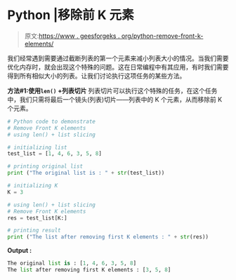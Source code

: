 # Python |移除前 K 元素

> 原文:[https://www . geesforgeks . org/python-remove-front-k-elements/](https://www.geeksforgeeks.org/python-remove-front-k-elements/)

我们经常遇到需要通过截断列表的第一个元素来减小列表大小的情况。当我们需要优化内存时，就会出现这个特殊的问题。这在日常编程中有其应用，有时我们需要得到所有相似大小的列表。让我们讨论执行这项任务的某些方法。

**方法#1:使用`len()` +列表切片**
列表切片可以执行这个特殊的任务，在这个任务中，我们只需将最后一个镜头(列表)切片——列表中的 K 个元素，从而移除前 K 个元素。

```py
# Python code to demonstrate 
# Remove Front K elements
# using len() + list slicing

# initializing list 
test_list = [1, 4, 6, 3, 5, 8]

# printing original list
print ("The original list is : " + str(test_list))

# initializing K 
K = 3

# using len() + list slicing
# Remove Front K elements
res = test_list[K:]

# printing result 
print ("The list after removing first K elements : " + str(res))
```

**Output :**

```py
The original list is : [1, 4, 6, 3, 5, 8]
The list after removing first K elements : [3, 5, 8]

```